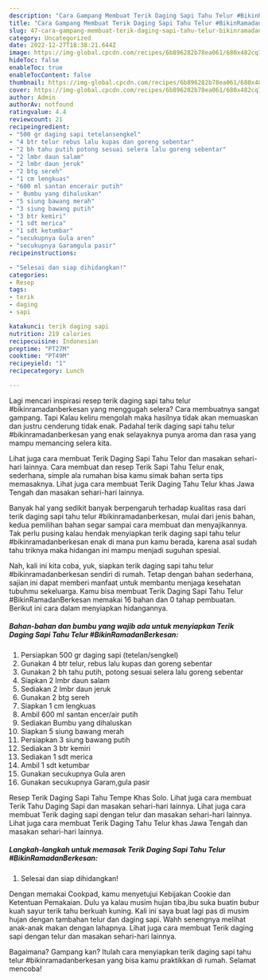 ```yaml
---
description: "Cara Gampang Membuat Terik Daging Sapi Tahu Telur #BikinRamadanBerkesan yang Lezat"
title: "Cara Gampang Membuat Terik Daging Sapi Tahu Telur #BikinRamadanBerkesan yang Lezat"
slug: 47-cara-gampang-membuat-terik-daging-sapi-tahu-telur-bikinramadanberkesan-yang-lezat
category: Uncategorized
date: 2022-12-27T18:38:21.644Z
image: https://img-global.cpcdn.com/recipes/6b896282b78ea061/680x482cq70/terik-daging-sapi-tahu-telur-bikinramadanberkesan-foto-resep-utama.jpg
hideToc: false
enableToc: true
enableTocContent: false
thumbnail: https://img-global.cpcdn.com/recipes/6b896282b78ea061/680x482cq70/terik-daging-sapi-tahu-telur-bikinramadanberkesan-foto-resep-utama.jpg
cover: https://img-global.cpcdn.com/recipes/6b896282b78ea061/680x482cq70/terik-daging-sapi-tahu-telur-bikinramadanberkesan-foto-resep-utama.jpg
author: Admin
authorAv: notfound
ratingvalue: 4.4
reviewcount: 21
recipeingredient:
- "500 gr daging sapi tetelansengkel"
- "4 btr telur rebus lalu kupas dan goreng sebentar"
- "2 bh tahu putih potong sesuai selera lalu goreng sebentar"
- "2 lmbr daun salam"
- "2 lmbr daun jeruk"
- "2 btg sereh"
- "1 cm lengkuas"
- "600 ml santan encerair putih"
- " Bumbu yang dihaluskan"
- "5 siung bawang merah"
- "3 siung bawang putih"
- "3 btr kemiri"
- "1 sdt merica"
- "1 sdt ketumbar"
- "secukupnya Gula aren"
- "secukupnya Garamgula pasir"
recipeinstructions:

- "Selesai dan siap dihidangkan!"
categories:
- Resep
tags:
- terik
- daging
- sapi

katakunci: terik daging sapi 
nutrition: 219 calories
recipecuisine: Indonesian
preptime: "PT27M"
cooktime: "PT49M"
recipeyield: "1"
recipecategory: Lunch

---
```



Lagi mencari inspirasi resep terik daging sapi tahu telur #bikinramadanberkesan yang menggugah selera? Cara membuatnya sangat gampang. Tapi Kalau keliru mengolah maka hasilnya tidak akan memuaskan dan justru cenderung tidak enak. Padahal terik daging sapi tahu telur #bikinramadanberkesan yang enak selayaknya punya aroma dan rasa yang mampu memancing selera kita.


Lihat juga cara membuat Terik Daging Sapi Tahu Telor dan masakan sehari-hari lainnya. Cara membuat dan resep Terik Sapi Tahu Telur enak, sederhana, simple ala rumahan bisa kamu simak bahan serta tips memasaknya. Lihat juga cara membuat Terik Daging Tahu Telur khas Jawa Tengah dan masakan sehari-hari lainnya.

Banyak hal yang sedikit banyak berpengaruh terhadap kualitas rasa dari terik daging sapi tahu telur #bikinramadanberkesan, mulai dari jenis bahan, kedua pemilihan bahan segar sampai cara membuat dan menyajikannya. Tak perlu pusing kalau hendak menyiapkan terik daging sapi tahu telur #bikinramadanberkesan enak di mana pun kamu berada, karena asal sudah tahu triknya maka hidangan ini mampu menjadi suguhan spesial.


Nah, kali ini kita coba, yuk, siapkan terik daging sapi tahu telur #bikinramadanberkesan sendiri di rumah. Tetap dengan bahan sederhana, sajian ini dapat memberi manfaat untuk membantu menjaga kesehatan tubuhmu sekeluarga. Kamu bisa membuat Terik Daging Sapi Tahu Telur #BikinRamadanBerkesan memakai 16 bahan dan 0 tahap pembuatan. Berikut ini cara dalam menyiapkan hidangannya.

<!--inarticleads1-->

##### Bahan-bahan dan bumbu yang wajib ada untuk menyiapkan Terik Daging Sapi Tahu Telur #BikinRamadanBerkesan:

1. Persiapkan 500 gr daging sapi (tetelan/sengkel)
1. Gunakan 4 btr telur, rebus lalu kupas dan goreng sebentar
1. Gunakan 2 bh tahu putih, potong sesuai selera lalu goreng sebentar
1. Siapkan 2 lmbr daun salam
1. Sediakan 2 lmbr daun jeruk
1. Gunakan 2 btg sereh
1. Siapkan 1 cm lengkuas
1. Ambil 600 ml santan encer/air putih
1. Sediakan  Bumbu yang dihaluskan
1. Siapkan 5 siung bawang merah
1. Persiapkan 3 siung bawang putih
1. Sediakan 3 btr kemiri
1. Sediakan 1 sdt merica
1. Ambil 1 sdt ketumbar
1. Gunakan secukupnya Gula aren
1. Gunakan secukupnya Garam,gula pasir


Resep Terik Daging Sapi Tahu Tempe Khas Solo. Lihat juga cara membuat Terik Tahu Daging Sapi dan masakan sehari-hari lainnya. Lihat juga cara membuat Terik daging sapi dengan telur dan masakan sehari-hari lainnya. Lihat juga cara membuat Terik Daging Tahu Telur khas Jawa Tengah dan masakan sehari-hari lainnya. 

<!--inarticleads2-->

##### Langkah-langkah untuk memasak Terik Daging Sapi Tahu Telur #BikinRamadanBerkesan:


1. Selesai dan siap dihidangkan!

Dengan memakai Cookpad, kamu menyetujui Kebijakan Cookie dan Ketentuan Pemakaian. Dulu ya kalau musim hujan tiba,ibu suka buatin bubur kuah sayur terik tahu berkuah kuning. Kali ini saya buat lagi pas di musim hujan dengan tambahan telur dan daging sapi. Wahh senengnya melihat anak-anak makan dengan lahapnya. Lihat juga cara membuat Terik daging sapi dengan telur dan masakan sehari-hari lainnya. 

Bagaimana? Gampang kan? Itulah cara menyiapkan terik daging sapi tahu telur #bikinramadanberkesan yang bisa kamu praktikkan di rumah. Selamat mencoba!
